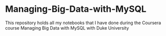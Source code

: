 # Managing-Big-Data-with-MySQL
This repository holds all my notebooks that I have done during the Coursera course Managing Big Data with MySQL with Duke University
